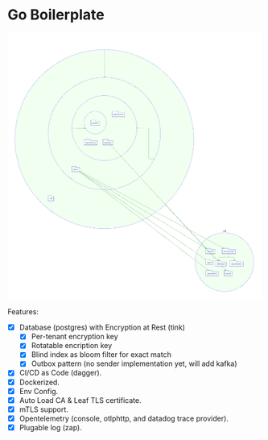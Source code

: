 # Go Boilerplate

![Package Dependency](./diagram.svg)

Features:

- [x] Database (postgres) with Encryption at Rest (tink)
  - [x] Per-tenant encryption key
  - [x] Rotatable encription key
  - [x] Blind index as bloom filter for exact match
  - [x] Outbox pattern (no sender implementation yet, will add kafka)
- [x] CI/CD as Code (dagger).
- [x] Dockerized.
- [x] Env Config.
- [x] Auto Load CA & Leaf TLS certificate.
- [x] mTLS support.
- [x] Opentelemetry (console, otlphttp, and datadog trace provider).
- [x] Plugable log (zap).

